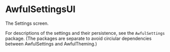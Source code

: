 # AwfulSettingsUI

The Settings screen.

For descriptions of the settings and their persistence, see the `AwfulSettings` package. (The packages are separate to avoid circiular dependencies between AwfulSettings and AwfulTheming.)
